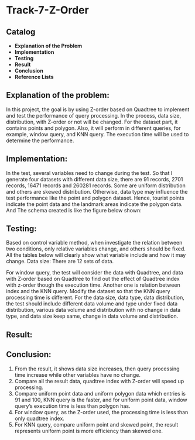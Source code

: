 # Track-7-Z-Order

## Catalog

- **Explanation of the Problem**
- **Implementation**
- **Testing**
- **Result**
- **Conclusion**
- **Reference Lists**

## Explanation of the problem:
In this project, the goal is by using Z-order based on Quadtree to implement and test the 
performance of query processing. In the process, data size, distribution, with Z-order or not 
will be changed. For the dataset part, it contains points and polygon. Also, it will perform in 
different queries, for example, window query, and KNN query. The execution time will be 
used to determine the performance.

## Implementation:
In the test, several variables need to change during the test. So that I generate four datasets
with different data size, there are 91 records, 2701 records, 16471 records and 260281
records. Some are uniform distribution and others are skewed distribution.
Otherwise, data type may influence the test performance like the point and polygon dataset. 
Hence, tourist points indicate the point data and the landmark areas indicate the polygon data.
And The schema created is like the figure below shown:


## Testing:
Based on control variable method, when investigate the relation between two conditions, only 
relative variables change, and others should be fixed.
All the tables below will clearly show what variable include and how it may change.
Data size:
There are 12 sets of data.

For window query, the test will consider the data with Quadtree, and data with Z-order based 
on Quadtree to find out the effect of Quadtree index with z-order though the execution time. 
Another one is relation between index and the KNN query. Modify the dataset so that the 
KNN query processing time is different.
For the data size, data type, data distribution, the test should include different data volume
and type under fixed data distribution, various data volume and distribution with no change in 
data type, and data size keep same, change in data volume and distribution.

## Result:

## Conclusion:
1. From the result, it shows data size increases, then query processing time increase 
while other variables have no change.
2. Compare all the result data, quadtree index with Z-order will speed up processing.
3. Compare uniform point data and uniform polygon data which entries is 91 and 100, 
KNN query is the faster, and for uniform point data, window query’s execution time 
is less than polygon has.
4. For window query, as the Z-order used, the processing time is less than only quadtree 
index.
5. For KNN query, compare uniform point and skewed point, the result represents
uniform point is more efficiency than skewed one.
